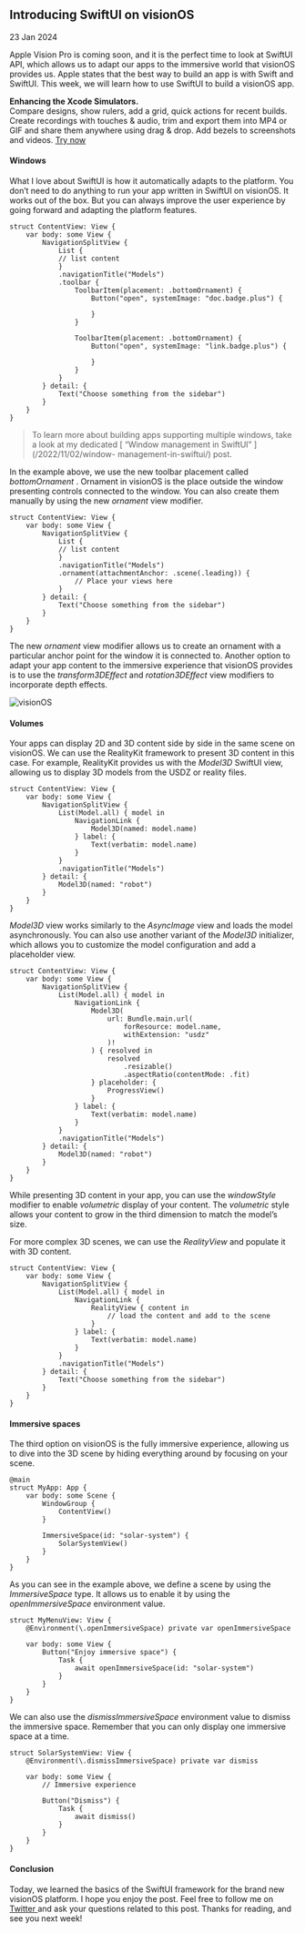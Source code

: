 ##  Introducing SwiftUI on visionOS

23 Jan 2024

Apple Vision Pro is coming soon, and it is the perfect time to look at SwiftUI
API, which allows us to adapt our apps to the immersive world that visionOS
provides us. Apple states that the best way to build an app is with Swift and
SwiftUI. This week, we will learn how to use SwiftUI to build a visionOS app.

**Enhancing the Xcode Simulators.**  
Compare designs, show rulers, add a grid, quick actions for recent builds.
Create recordings with touches & audio, trim and export them into MP4 or GIF
and share them anywhere using drag & drop. Add bezels to screenshots and
videos. [ Try now ](https://gumroad.com/a/931293139/ftvbh)

####  Windows

What I love about SwiftUI is how it automatically adapts to the platform. You
don’t need to do anything to run your app written in SwiftUI on visionOS. It
works out of the box. But you can always improve the user experience by going
forward and adapting the platform features.

    
    
    struct ContentView: View {
        var body: some View {
            NavigationSplitView {
                List {
                // list content
                }
                .navigationTitle("Models")
                .toolbar {
                    ToolbarItem(placement: .bottomOrnament) {
                        Button("open", systemImage: "doc.badge.plus") {
                            
                        }
                    }
                    
                    ToolbarItem(placement: .bottomOrnament) {
                        Button("open", systemImage: "link.badge.plus") {
                            
                        }
                    }
                }
            } detail: {
                Text("Choose something from the sidebar")
            }
        }
    }
    

> To learn more about building apps supporting multiple windows, take a look
> at my dedicated [ “Window management in SwiftUI” ](/2022/11/02/window-
> management-in-swiftui/) post.

In the example above, we use the new toolbar placement called _bottomOrnament_
. Ornament in visionOS is the place outside the window presenting controls
connected to the window. You can also create them manually by using the new
_ornament_ view modifier.

    
    
    struct ContentView: View {
        var body: some View {
            NavigationSplitView {
                List {
                // list content
                }
                .navigationTitle("Models")
                .ornament(attachmentAnchor: .scene(.leading)) {
                    // Place your views here
                }
            } detail: {
                Text("Choose something from the sidebar")
            }
        }
    }
    

The new _ornament_ view modifier allows us to create an ornament with a
particular anchor point for the window it is connected to. Another option to
adapt your app content to the immersive experience that visionOS provides is
to use the _transform3DEffect_ and _rotation3DEffect_ view modifiers to
incorporate depth effects.

![visionOS](/public/visionOS.webp)

####  Volumes

Your apps can display 2D and 3D content side by side in the same scene on
visionOS. We can use the RealityKit framework to present 3D content in this
case. For example, RealityKit provides us with the _Model3D_ SwiftUI view,
allowing us to display 3D models from the USDZ or reality files.

    
    
    struct ContentView: View {
        var body: some View {
            NavigationSplitView {
                List(Model.all) { model in
                    NavigationLink {
                        Model3D(named: model.name)
                    } label: {
                        Text(verbatim: model.name)
                    }
                }
                .navigationTitle("Models")
            } detail: {
                Model3D(named: "robot")
            }
        }
    }
    

_Model3D_ view works similarly to the _AsyncImage_ view and loads the model
asynchronously. You can also use another variant of the _Model3D_ initializer,
which allows you to customize the model configuration and add a placeholder
view.

    
    
    struct ContentView: View {
        var body: some View {
            NavigationSplitView {
                List(Model.all) { model in
                    NavigationLink {
                        Model3D(
                            url: Bundle.main.url(
                                forResource: model.name,
                                withExtension: "usdz"
                            )!
                        ) { resolved in
                            resolved
                                .resizable()
                                .aspectRatio(contentMode: .fit)
                        } placeholder: {
                            ProgressView()
                        }
                    } label: {
                        Text(verbatim: model.name)
                    }
                }
                .navigationTitle("Models")
            } detail: {
                Model3D(named: "robot")
            }
        }
    }
    

While presenting 3D content in your app, you can use the _windowStyle_
modifier to enable _volumetric_ display of your content. The _volumetric_
style allows your content to grow in the third dimension to match the model’s
size.

For more complex 3D scenes, we can use the _RealityView_ and populate it with
3D content.

    
    
    struct ContentView: View {
        var body: some View {
            NavigationSplitView {
                List(Model.all) { model in
                    NavigationLink {
                        RealityView { content in
                            // load the content and add to the scene
                        }
                    } label: {
                        Text(verbatim: model.name)
                    }
                }
                .navigationTitle("Models")
            } detail: {
                Text("Choose something from the sidebar")
            }
        }
    }
    

####  Immersive spaces

The third option on visionOS is the fully immersive experience, allowing us to
dive into the 3D scene by hiding everything around by focusing on your scene.

    
    
    @main
    struct MyApp: App {
        var body: some Scene {
            WindowGroup {
                ContentView()
            }
            
            ImmersiveSpace(id: "solar-system") {
                SolarSystemView()
            }
        }
    }
    

As you can see in the example above, we define a scene by using the
_ImmersiveSpace_ type. It allows us to enable it by using the
_openImmersiveSpace_ environment value.

    
    
    struct MyMenuView: View {
        @Environment(\.openImmersiveSpace) private var openImmersiveSpace
        
        var body: some View {
            Button("Enjoy immersive space") {
                Task {
                    await openImmersiveSpace(id: "solar-system")
                }
            }
        }
    }
    

We can also use the _dismissImmersiveSpace_ environment value to dismiss the
immersive space. Remember that you can only display one immersive space at a
time.

    
    
    struct SolarSystemView: View {
        @Environment(\.dismissImmersiveSpace) private var dismiss
        
        var body: some View {
            // Immersive experience
            
            Button("Dismiss") {
                Task {
                    await dismiss()
                }
            }
        }
    }
    

####  Conclusion

Today, we learned the basics of the SwiftUI framework for the brand new
visionOS platform. I hope you enjoy the post. Feel free to follow me on [
Twitter ](https://twitter.com/mecid) and ask your questions related to this
post. Thanks for reading, and see you next week!

